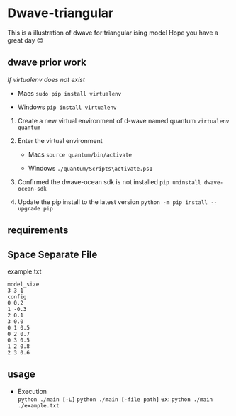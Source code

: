 # Dwave-triangular
This is a illustration of dwave for triangular ising model
Hope you have a great day :blush:

## dwave prior work
*If virtualenv does not exist*

- Macs
    `sudo pip install virtualenv`
    
- Windows
    `pip install virtualenv`
    
1. Create a new virtual environment of d-wave named quantum
    `virtualenv quantum`
    
2. Enter the virtual environment
    - Macs
        `source quantum/bin/activate` 
        
    - Windows
        `./quantum/Scripts\activate.ps1` 
        
3. Confirmed the dwave-ocean sdk is not installed
    `pip uninstall dwave-ocean-sdk`
    
4. Update the pip install to the latest version
    `python -m pip install --upgrade pip`

## requirements

## Space Separate File
example.txt
```
model_size
3 3 1
config
0 0.2
1 -0.3
2 0.1
3 0.0
0 1 0.5
0 2 0.7
0 3 0.5
1 2 0.8
2 3 0.6
```

## usage
- Execution   
    ```python ./main [-L]```
    ```python ./main [-file path]``` 
    ex: ```python ./main ./example.txt```
    